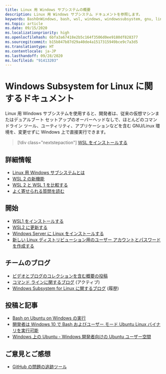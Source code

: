 ```yaml
---
title: Linux 用 Windows サブシステムの概要
description: Linux 用 Windows サブシステム ドキュメントを参照します。
keywords: BashOnWindows, bash, wsl, windows, windowssubsystem, gnu, linux
ms.topic: article
ms.date: 09/15/2020
ms.localizationpriority: high
ms.openlocfilehash: 6bfa3a67418e2b5c164f3506d0ee9180df828377
ms.sourcegitcommit: b15b847b87d29a40de4a1517315949bce9c7a3d5
ms.translationtype: HT
ms.contentlocale: ja-JP
ms.lasthandoff: 09/28/2020
ms.locfileid: "91413203"
---
```

# <a name="windows-subsystem-for-linux-documentation"></a>Windows Subsystem for Linux に関するドキュメント

Linux 用 Windows サブシステムを使用すると、開発者は、従来の仮想マシンまたはデュアルブート セットアップのオーバーヘッドなしで、ほとんどのコマンドライン ツール、ユーティリティ、アプリケーションなどを含む GNU/Linux 環境を、変更せずに Windows 上で直接実行できます。

> [!div class="nextstepaction"]
> [WSL をインストールする](install-win10.md)

## <a name="learn-more"></a>詳細情報

* [Linux 用 Windows サブシステムとは](about.md)
* [WSL 2 の新機能](compare-versions.md#whats-new-in-wsl-2)
* [WSL 2 と WSL 1 を比較する](compare-versions.md)
* [よく寄せられる質問を読む](faq.md)

## <a name="get-started"></a>開始

* [WSL1 をインストールする](install-win10.md)
* [WSL2 に更新する](install-win10.md#step-2---update-to-wsl-2)
* [Windows Server に Linux をインストールする](install-on-server.md)
* [新しい Linux ディストリビューション用のユーザー アカウントとパスワードを作成する](user-support.md)

## <a name="team-blogs"></a>チームのブログ

* [ビデオとブログのコレクションを含む概要の投稿](https://blogs.msdn.microsoft.com/commandline/learn-about-windows-console-and-windows-subsystem-for-linux-wsl/)
* [コマンド ラインに関するブログ](https://blogs.msdn.microsoft.com/commandline/) (アクティブ)
* [Windows Subsystem for Linux に関するブログ](/archive/blogs/wsl/) (履歴)

## <a name="posts-and-articles"></a>投稿と記事

* [Bash on Ubuntu on Windows の実行](https://blogs.windows.com/buildingapps/2016/03/30/run-bash-on-ubuntu-on-windows/)
* [開発者は Windows 10 で Bash およびユーザー モード Ubuntu Linux バイナリを実行可能](https://www.hanselman.com/blog/DevelopersCanRunBashShellAndUsermodeUbuntuLinuxBinariesOnWindows10.aspx)
* [Windows 上の Ubuntu - Windows 開発者向けの Ubuntu ユーザー空間](https://insights.ubuntu.com/2016/03/30/ubuntu-on-windows-the-ubuntu-userspace-for-windows-developers/)

## <a name="provide-feedback"></a>ご意見とご感想

* [GitHub の問題の追跡ツール](https://github.com/Microsoft/BashOnWindows/issues)
